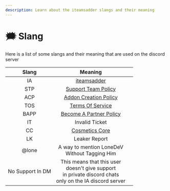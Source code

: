 ```yaml
---
description: Learn about the iteamsadder slangs and their meaning
---
```


# 🗯 Slang

Here is a list of some slangs and their meaning that are used on the discord server

<table><thead><tr><th align="center">Slang</th><th align="center">Meaning </th><th data-hidden></th></tr></thead><tbody><tr><td align="center">IA</td><td align="center"><a href="../">iteamsadder</a></td><td></td></tr><tr><td align="center">STP</td><td align="center"><a href="../legal/support-team-policy.md">Support Team Policy</a></td><td></td></tr><tr><td align="center">ACP</td><td align="center"><a href="../legal/addon-creation-policy.md">Addon Creation Policy</a></td><td></td></tr><tr><td align="center">TOS</td><td align="center"><a href="../legal/tos.md">Terms Of Service</a></td><td></td></tr><tr><td align="center">BAPP</td><td align="center"><a href="../legal/become-a-partner-policy.md">Become A Partner Policy</a></td><td></td></tr><tr><td align="center">IT</td><td align="center">Invalid Ticket</td><td></td></tr><tr><td align="center">CC</td><td align="center"><a href="https://lonedev.gitbook.io/cinematicstudio/">Cosmetics Core</a></td><td></td></tr><tr><td align="center">LK</td><td align="center">Leaker Report</td><td></td></tr><tr><td align="center">@lone</td><td align="center">A way to mention LoneDeV<br>Without Tagging Him</td><td></td></tr><tr><td align="center">No Support In DM</td><td align="center">This means that this user <br>doesn't give support<br>in private discord chats<br>only on the IA discord server </td><td></td></tr></tbody></table>
